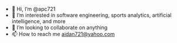 - 👋 Hi, I’m @apc721
- 👀 I’m interested in software engineering, sports analytics, artificial intelligence, and more
- 💞️ I’m looking to collaborate on anything
- 📫 How to reach me aidan721@yahoo.com

<!---
apc721/apc721 is a ✨ special ✨ repository because its `README.md` (this file) appears on your GitHub profile.
You can click the Preview link to take a look at your changes.
--->
